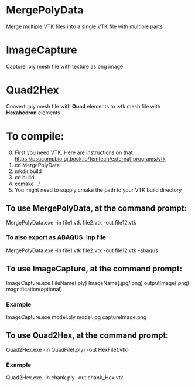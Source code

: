 # MergePolyData
Merge multiple VTK files into a single VTK file with multiple parts

# ImageCapture
Capture .ply mesh file with texture as png image

# Quad2Hex
Convert .ply mesh file with <b>Quad</b> elements to .vtk mesh file with <b>Hexahedron</b> elements

# To compile:
0) First you need VTK. Here are instructions on that: https://psucompbio.gitbook.io/femtech/external-programs/vtk
1) cd MergePolyData
2) mkdir build 
3) cd build
4) ccmake ../
5) You might need to supply cmake the path to your VTK build directory

## To use MergePolyData, at the command prompt:
MergePolyData.exe -in file1.vtk file2.vtk -out file12.vtk
### To also export as ABAQUS .inp file
MergePolyData.exe -in file1.vtk file2.vtk -out file12.vtk -abaqus

## To use ImageCapture, at the command prompt:
ImageCapture.exe FileName(.ply)  ImageName(.jpg/.png)  outputImage(.png)  magnification(optional)
### Example
ImageCapture.exe model.ply  model.jpg  captureImage.png

## To use Quad2Hex, at the command prompt:
Quad2Hex.exe -in QuadFile(.ply) -out HexFile(.vtk)
### Example
Quad2Hex.exe -in chank.ply -out chank_Hex.vtk
